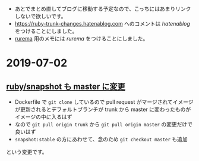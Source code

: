 - あとでまとめ直してブログに移動する予定なので、こっちにはあまりリンクしないで欲しいです。
- <https://ruby-trunk-changes.hatenablog.com> へのコメントは *hatenablog* をつけることにしました。
- [rurema](https://github.com/rurema/doctree) 用のメモには *rurema* をつけることにしました。

# 2019-07-02

## [ruby/snapshot も master に変更](https://github.com/ruby/snapshot/pull/8)

- Dockerfile で `git clone` しているので pull request がマージされてイメージが更新されるとデフォルトブランチが trunk から master に変わったものがイメージの中に入るはず
- なので `git pull origin trunk` から `git pull origin master` の変更だけで良いはず
- `snapshot:stable` の方にあわせて、念のため `git checkout master` も追加

という変更です。
